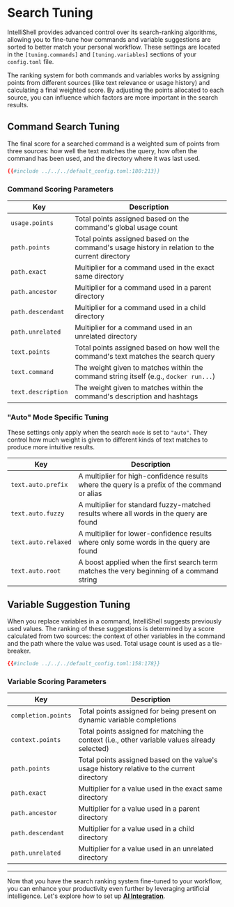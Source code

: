 # Search Tuning

IntelliShell provides advanced control over its search-ranking algorithms, allowing you to fine-tune how commands and
variable suggestions are sorted to better match your personal workflow. These settings are located in the
`[tuning.commands]` and `[tuning.variables]` sections of your `config.toml` file.

The ranking system for both commands and variables works by assigning points from different sources (like text
relevance or usage history) and calculating a final weighted score. By adjusting the points allocated to each source,
you can influence which factors are more important in the search results.

## Command Search Tuning

The final score for a searched command is a weighted sum of points from three sources: how well the text matches the
query, how often the command has been used, and the directory where it was last used.

```toml
{{#include ../../../default_config.toml:180:213}}
```

### Command Scoring Parameters

| Key                    | Description                                                                                     |
| ---------------------- | ----------------------------------------------------------------------------------------------- |
| `usage.points`         | Total points assigned based on the command's global usage count                                 |
| `path.points`          | Total points assigned based on the command's usage history in relation to the current directory |
| `path.exact`           | Multiplier for a command used in the exact same directory                                       |
| `path.ancestor`        | Multiplier for a command used in a parent directory                                             |
| `path.descendant`      | Multiplier for a command used in a child directory                                              |
| `path.unrelated`       | Multiplier for a command used in an unrelated directory                                         |
| `text.points`          | Total points assigned based on how well the command's text matches the search query             |
| `text.command`         | The weight given to matches within the command string itself (e.g., `docker run...`)            |
| `text.description`     | The weight given to matches within the command's description and hashtags                       |

### "Auto" Mode Specific Tuning

These settings only apply when the search `mode` is set to `"auto"`. They control how much weight is given to different
kinds of text matches to produce more intuitive results.

| Key                 | Description                                                                                  |
| ------------------- | -------------------------------------------------------------------------------------------- |
| `text.auto.prefix`  | A multiplier for high-confidence results where the query is a prefix of the command or alias |
| `text.auto.fuzzy`   | A multiplier for standard fuzzy-matched results where all words in the query are found       |
| `text.auto.relaxed` | A multiplier for lower-confidence results where only some words in the query are found       |
| `text.auto.root`    | A boost applied when the first search term matches the very beginning of a command string    |

## Variable Suggestion Tuning

When you replace variables in a command, IntelliShell suggests previously used values. The ranking of these suggestions
is determined by a score calculated from two sources: the context of other variables in the command and the path where
the value was used. Total usage count is used as a tie-breaker.

```toml
{{#include ../../../default_config.toml:158:178}}
```

### Variable Scoring Parameters

| Key                 | Description                                                                                   |
| ------------------- | --------------------------------------------------------------------------------------------- |
| `completion.points` | Total points assigned for being present on dynamic variable completions                       |
| `context.points`    | Total points assigned for matching the context (i.e., other variable values already selected) |
| `path.points`       | Total points assigned based on the value's usage history relative to the current directory    |
| `path.exact`        | Multiplier for a value used in the exact same directory                                       |
| `path.ancestor`     | Multiplier for a value used in a parent directory                                             |
| `path.descendant`   | Multiplier for a value used in a child directory                                              |
| `path.unrelated`    | Multiplier for a value used in an unrelated directory                                         |

---

Now that you have the search ranking system fine-tuned to your workflow, you can enhance your productivity even further
by leveraging artificial intelligence. Let's explore how to set up [**AI Integration**](./ai.md).

